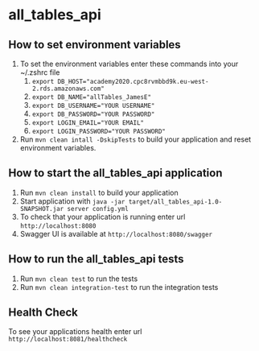 # all_tables_api

How to set environment variables
---

1. To set the environment variables enter these commands into your ~/.zshrc file
    1. `export DB_HOST="academy2020.cpc8rvmbbd9k.eu-west-2.rds.amazonaws.com"`
    2. `export DB_NAME="allTables_JamesE"`
    3. `export DB_USERNAME="YOUR USERNAME"`
    4. `export DB_PASSWORD="YOUR PASSWORD"`
    5. `export LOGIN_EMAIL="YOUR EMAIL"`
    6. `export LOGIN_PASSWORD="YOUR PASSWORD"`
2. Run `mvn clean intall -DskipTests` to build your application and reset environment variables.

How to start the all_tables_api application
---

1. Run `mvn clean install` to build your application
2. Start application with `java -jar target/all_tables_api-1.0-SNAPSHOT.jar server config.yml`
3. To check that your application is running enter url `http://localhost:8080`
4. Swagger UI is available at `http://localhost:8080/swagger`

How to run the all_tables_api tests
---

1. Run `mvn clean test` to run the tests
2. Run `mvn clean integration-test` to run the integration tests

Health Check
---

To see your applications health enter url `http://localhost:8081/healthcheck`
